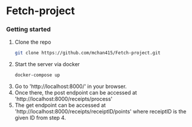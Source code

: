 # Fetch-project

### Getting started
1. Clone the repo
   ```sh
   git clone https://github.com/mchan415/Fetch-project.git
   ```
2. Start the server via docker
   ```sh
   docker-compose up
   ```
3. Go to 'http://localhost:8000/' in your browser.
4. Once there, the post endpoint can be accessed at 'http://localhost:8000/receipts/process'
5. The get endpoint can be accessed at 'http://localhost:8000/receipts/receiptID/points' where receiptID is the given ID from step 4.


